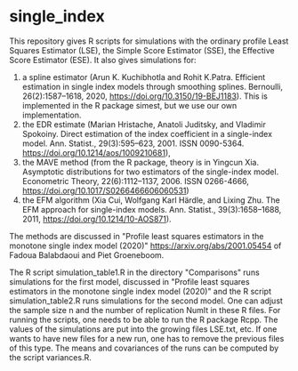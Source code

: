 # single_index

This repository gives R scripts for simulations with the ordinary profile Least Squares Estimator (LSE), the Simple Score Estimator (SSE), the Effective Score Estimator (ESE). It also gives simulations for:
1. a spline estimator (Arun K. Kuchibhotla and Rohit K.Patra. Efficient estimation in single index models through smoothing splines. Bernoulli, 26(2):1587–1618, 2020, https://doi.org/10.3150/19-BEJ1183). This is implemented in the R package simest, but we use our own implementation.
2. the EDR estimate (Marian Hristache, Anatoli Juditsky, and Vladimir Spokoiny. Direct estimation of the index coefficient in a single-index model. Ann. Statist., 29(3):595–623, 2001. ISSN 0090-5364. https://doi.org/10.1214/aos/1009210681),
3. the MAVE method (from the R package, theory is in Yingcun Xia. Asymptotic distributions for two estimators of the single-index model. Econometric Theory, 22(6):1112–1137, 2006. ISSN 0266-4666, https://doi.org/10.1017/S0266466606060531)
4. the EFM algorithm (Xia Cui, Wolfgang Karl Härdle, and Lixing Zhu. The EFM approach for single-index models. Ann. Statist., 39(3):1658–1688,  2011, https://doi.org/10.1214/10-AOS871).

The methods are discussed in "Profile least squares estimators in the monotone single index model (2020)" https://arxiv.org/abs/2001.05454 of Fadoua Balabdaoui and Piet Groeneboom.

The R script simulation_table1.R in the directory "Comparisons" runs simulations for the first model, discussed in "Profile least squares estimators in the monotone single index model (2020)" and the R script simulation_table2.R runs simulations for the second model. One can adjust the sample size n and the number of replication NumIt in these R files.
For running the scripts, one needs to be able to run the R package Rcpp. The values of the simulations are put into the growing files LSE.txt, etc. If one wants to have new files for a new run, one has to remove the previous files of this type. The means and covariances of the runs can be computed by the script variances.R.

